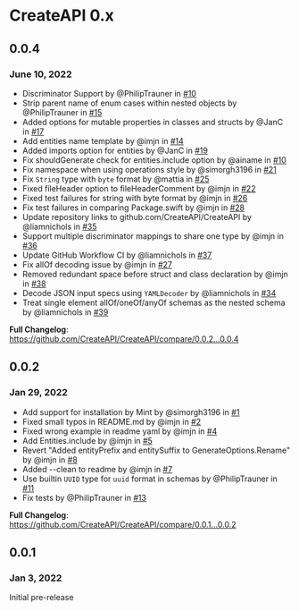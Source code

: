 # CreateAPI 0.x

## 0.0.4

### June 10, 2022

* Discriminator Support by @PhilipTrauner in [#10](https://github.com/CreateAPI/CreateAPI/pull/10)
* Strip parent name of enum cases within nested objects by @PhilipTrauner in [#15](https://github.com/CreateAPI/CreateAPI/pull/15)
* Added options for mutable properties in classes and structs by @JanC in [#17](https://github.com/CreateAPI/CreateAPI/pull/17)
* Add entities name template by @imjn in [#14](https://github.com/CreateAPI/CreateAPI/pull/14)
* Added imports option for entities by @JanC in [#19](https://github.com/CreateAPI/CreateAPI/pull/19)
* Fix shouldGenerate check for entities.include option by @ainame in [#10](https://github.com/CreateAPI/CreateAPI/pull/20)
* Fix namespace when using operations style by @simorgh3196 in [#21](https://github.com/CreateAPI/CreateAPI/pull/21)
* Fix `String` type with `byte` format by @mattia in [#25](https://github.com/CreateAPI/CreateAPI/pull/25)
* Fixed fileHeader option to fileHeaderComment by @imjn in [#22](https://github.com/CreateAPI/CreateAPI/pull/22)
* Fixed test failures for string with byte format by @imjn in [#26](https://github.com/CreateAPI/CreateAPI/pull/26)
* Fix test failures in comparing Package.swift by @imjn in [#28](https://github.com/CreateAPI/CreateAPI/pull/28)
* Update repository links to github.com/CreateAPI/CreateAPI by @liamnichols in [#35](https://github.com/CreateAPI/CreateAPI/pull/35)
* Support multiple discriminator mappings to share one type by @imjn in [#36](https://github.com/CreateAPI/CreateAPI/pull/36)
* Update GitHub Workflow CI by @liamnichols in [#37](https://github.com/CreateAPI/CreateAPI/pull/37)
* Fix allOf decoding issue by @imjn in [#27](https://github.com/CreateAPI/CreateAPI/pull/27)
* Removed redundant space before struct and class declaration by @imjn in [#38](https://github.com/CreateAPI/CreateAPI/pull/38)
* Decode JSON input specs using `YAMLDecoder` by @liamnichols in [#34](https://github.com/CreateAPI/CreateAPI/pull/34)
* Treat single element allOf/oneOf/anyOf schemas as the nested schema by @liamnichols in [#39](https://github.com/CreateAPI/CreateAPI/pull/39)

**Full Changelog**: https://github.com/CreateAPI/CreateAPI/compare/0.0.2...0.0.4

## 0.0.2

### Jan 29, 2022

* Add support for installation by Mint by @simorgh3196 in [#1](https://github.com/CreateAPI/CreateAPI/pull/1)
* Fixed small typos in README.md by @imjn in [#2](https://github.com/CreateAPI/CreateAPI/pull/2)
* Fixed wrong example in readme yaml by @imjn in [#4](https://github.com/CreateAPI/CreateAPI/pull/4)
* Add Entities.include by @imjn in [#5](https://github.com/CreateAPI/CreateAPI/pull/5)
* Revert "Added entityPrefix and entitySuffix to GenerateOptions.Rename" by @imjn in [#8](https://github.com/CreateAPI/CreateAPI/pull/8)
* Added --clean to readme by @imjn in [#7](https://github.com/CreateAPI/CreateAPI/pull/7)
* Use builtin `UUID` type for `uuid` format in schemas by @PhilipTrauner in [#11](https://github.com/CreateAPI/CreateAPI/pull/11)
* Fix tests by @PhilipTrauner in [#13](https://github.com/CreateAPI/CreateAPI/pull/13)


**Full Changelog**: https://github.com/CreateAPI/CreateAPI/compare/0.0.1...0.0.2

## 0.0.1

### Jan 3, 2022

Initial pre-release

